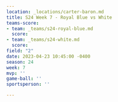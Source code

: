 ```yaml
---
location: _locations/carter-baron.md
title: S24 Week 7 - Royal Blue vs White
teams-score:
- team: _teams/s24-royal-blue.md
  score: 
- team: _teams/s24-white.md
  score: 
field: "2"
date: 2023-04-23 10:45:00 -0400
season: 24
week: 7
mvp: ''
game-ball: ''
sportsperson: ''

---
```

